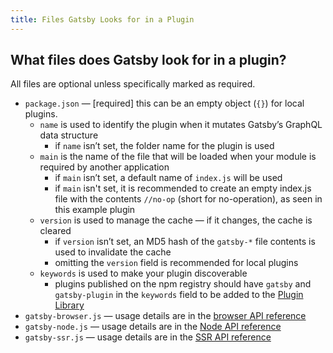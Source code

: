 ```yaml
---
title: Files Gatsby Looks for in a Plugin
---
```


## What files does Gatsby look for in a plugin?

All files are optional unless specifically marked as required.

- `package.json` — [required] this can be an empty object (`{}`) for local plugins.
  - `name` is used to identify the plugin when it mutates Gatsby’s GraphQL data structure
    - if `name` isn’t set, the folder name for the plugin is used
  - `main` is the name of the file that will be loaded when your module is required by another application
    - if `main` isn’t set, a default name of `index.js` will be used
    - if `main` isn't set, it is recommended to create an empty index.js file with the contents `//no-op` (short for no-operation), as seen in this example plugin
  - `version` is used to manage the cache — if it changes, the cache is cleared
    - if `version` isn’t set, an MD5 hash of the `gatsby-*` file contents is used to invalidate the cache
    - omitting the `version` field is recommended for local plugins
  - `keywords` is used to make your plugin discoverable
    - plugins published on the npm registry should have `gatsby` and `gatsby-plugin` in the `keywords` field to be added to the [Plugin Library](/packages/)
- `gatsby-browser.js` — usage details are in the [browser API reference](/docs/browser-apis/)
- `gatsby-node.js` — usage details are in the [Node API reference](/docs/node-apis/)
- `gatsby-ssr.js` — usage details are in the [SSR API reference](/docs/ssr-apis/)

